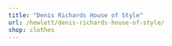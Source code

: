 ```yaml
---
title: "Denis Richards House of Style"
url: /hewlett/denis-richards-house-of-style/
shop: clothes
---
```

